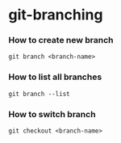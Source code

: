 # git-branching

### How to create new branch
```shell
git branch <branch-name>
```

### How to list all branches
```shell
git branch --list
```

### How to switch branch
```shell
git checkout <branch-name>
```
